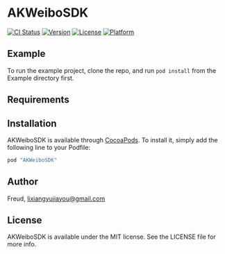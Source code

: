 # AKWeiboSDK

[![CI Status](http://img.shields.io/travis/Freud/AKWeiboSDK.svg?style=flat)](https://travis-ci.org/Freud/AKWeiboSDK)
[![Version](https://img.shields.io/cocoapods/v/AKWeiboSDK.svg?style=flat)](http://cocoapods.org/pods/AKWeiboSDK)
[![License](https://img.shields.io/cocoapods/l/AKWeiboSDK.svg?style=flat)](http://cocoapods.org/pods/AKWeiboSDK)
[![Platform](https://img.shields.io/cocoapods/p/AKWeiboSDK.svg?style=flat)](http://cocoapods.org/pods/AKWeiboSDK)

## Example

To run the example project, clone the repo, and run `pod install` from the Example directory first.

## Requirements

## Installation

AKWeiboSDK is available through [CocoaPods](http://cocoapods.org). To install
it, simply add the following line to your Podfile:

```ruby
pod "AKWeiboSDK"
```

## Author

Freud, lixiangyujiayou@gmail.com

## License

AKWeiboSDK is available under the MIT license. See the LICENSE file for more info.

